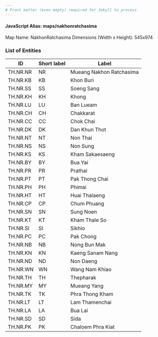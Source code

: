 ```yaml
---
# Front matter (even empty) required for Jekyll to process
---
```


#### JavaScript Alias: maps/nakhonratchasima

Map Name: NakhonRatchasima
Dimensions (Width x Height): 545x974

### List of Entities

| ID       | Short label | Label                    |
| -------- | ----------- | ------------------------ |
| TH.NR.NR | NR          | Mueang Nakhon Ratchasima |
| TH.NR.KB | KB          | Khon Buri                |
| TH.NR.SS | SS          | Soeng Sang               |
| TH.NR.KH | KH          | Khong                    |
| TH.NR.LU | LU          | Ban Lueam                |
| TH.NR.CH | CH          | Chakkarat                |
| TH.NR.CC | CC          | Chok Chai                |
| TH.NR.DK | DK          | Dan Khun Thot            |
| TH.NR.NT | NT          | Non Thai                 |
| TH.NR.NS | NS          | Non Sung                 |
| TH.NR.KS | KS          | Kham Sakaesaeng          |
| TH.NR.BY | BY          | Bua Yai                  |
| TH.NR.PR | PR          | Prathai                  |
| TH.NR.PT | PT          | Pak Thong Chai           |
| TH.NR.PH | PH          | Phimai                   |
| TH.NR.HT | HT          | Huai Thalaeng            |
| TH.NR.CP | CP          | Chum Phuang              |
| TH.NR.SN | SN          | Sung Noen                |
| TH.NR.KT | KT          | Kham Thale So            |
| TH.NR.SI | SI          | Sikhio                   |
| TH.NR.PC | PC          | Pak Chong                |
| TH.NR.NB | NB          | Nong Bun Mak             |
| TH.NR.KN | KN          | Kaeng Sanam Nang         |
| TH.NR.ND | ND          | Non Daeng                |
| TH.NR.WN | WN          | Wang Nam Khiao           |
| TH.NR.TH | TH          | Thepharak                |
| TH.NR.MY | MY          | Mueang Yang              |
| TH.NR.TK | TK          | Phra Thong Kham          |
| TH.NR.LT | LT          | Lam Thamenchai           |
| TH.NR.LA | LA          | Bua Lai                  |
| TH.NR.SD | SD          | Sida                     |
| TH.NR.PK | PK          | Chaloem Phra Kiat        |
